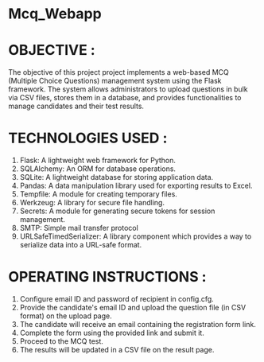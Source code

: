 # Mcq_Webapp
# OBJECTIVE :
The objective of this project project implements a web-based MCQ (Multiple Choice Questions) management system using the Flask framework. The system allows administrators to upload questions in bulk via CSV files, stores them in a database, and provides functionalities to manage candidates and their test results.
# TECHNOLOGIES USED :
 1. Flask: A lightweight web framework for Python.
 2. SQLAlchemy: An ORM for database operations.
 3. SQLite: A lightweight database for storing application data.
 4. Pandas: A data manipulation library used for exporting results to Excel.
 5. Tempfile: A module for creating temporary files.
 6. Werkzeug: A library for secure file handling.
 7. Secrets: A module for generating secure tokens for session management.
 8. SMTP: Simple mail transfer protocol
 9. URLSafeTimedSerializer: A library component which provides a way to serialize data into a URL-safe format.
# OPERATING INSTRUCTIONS :
 1. Configure email ID and password of recipient in config.cfg.
 2. Provide the candidate's email ID and upload the question file (in CSV format) on the upload page.
 3. The candidate will receive an email containing the registration form link.
 4. Complete the form using the provided link and submit it.
 5. Proceed to the MCQ test.
 6. The results will be updated in a CSV file on the result page.

